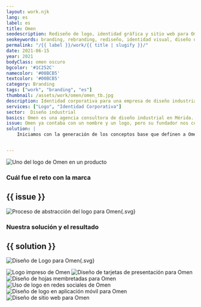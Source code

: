 ```yaml
---
layout: work.njk 
lang: es
label: es
title: Omen
seodescription: Rediseño de logo, identidad gráfica y sitio web para Omen, una empresa de diseño industrial especializada en crear productos funcionales con enfoque en el usuario.
seokeywords: branding, rebranding, rediseño, identidad visual, diseño de logotipo, logo, marca para agencia de diseño industrial, diseño industrial, diseño gráfico, omen, marker, méxico
permalink: "/{{ label }}/work/{{ title | slugify }}/"
date: 2021-06-15
year: 2021
bodyClass: omen oscuro
bgcolor: '#1C252C'
namecolor: '#00BCB5'
textcolor: '#00BCB5'
category: Branding
tags: ["work", "branding", "es"]
thumbnail: /assets/work/omen/omen_tb.jpg
description: Identidad corporativa para una empresa de diseño industrial
services: ["Logo", "Identidad Corporativa"]
sector:  Diseño industrial
basics: Omen es una agencia consultora de diseño industrial en Mérida. Su enfoque de trabajo se basa directamente de su nombre, un presagio (omen) es un fenómeno en el que se conoce el fututo de algo que está por ocurrir o cambiar. Omen es una forma de ver al mundo, un continuo cuestionamiento del por qué de las cosas que nos rodean, de como funcionan y fueron concebidas. Cuida fijarse en el contexto del presente para poder diseñar productos revolucionarios que brinden soluciones en un futuro inmediato.
issue: Omen ya contaba con un nombre y un logo, pero su fundador nos contacta para elaborar una propuesta que se centrara en representar de manera gráfica el concepto detrás de su visión, el cual va en correlación tanto con el del nombre de la empresa, como el de su estilo de diseño enfocado hacia el usuario.
solution: |
    Iniciamos con la generación de los conceptos base que definen a Omen, una empresa especializada en diseñar productos que se adapten al contexto de los usuarios para brindarles soluciones, hacerles la vida más fácil y práctica. Se detectan tres aspectos principales: el usuario para el que se diseña, el mundo donde el producto debe integrarse, y finalmente la dirección del diseño para una correcta interacción entre el usuario, el producto y su contexto. De cada aspecto se crea un gráfico representativo, cuidando que sea la versión más simple posible: un circulo en el caso del mundo, una flecha en el caso de la dirección, y un avatar en el caso del usuario, los cuales se integran en 1 símbolo abstracto, de estilo moderno y minimalista. Por último, se crea una identidad corporativa acorde y congruente al logo y al enfoque de diseño que caracteriza a Omen.


---
```


![Uno del logo de Omen en un producto](/assets/work/omen/omen_producto.jpg)

<div class="column__2">
    <div class="col__left">
        <h3>Cuál fue el reto con la marca</h3>
    </div>
    <div class="col__right">
        <h2>{{ issue }}</h2>
    </div>
</div>

![Proceso de abstracción del logo para Omen](/assets/work/omen/omen_logo_proceso.svg){.svg}

<div class="column__2 work__column__2">
    <div class="col__left">
        <h3>Nuestra solución y el resultado</h3>
    </div>
    <div class="col__right">
        <h2>{{ solution }}</h2>
    </div>
</div>

![Diseño de Logo para Omen](/assets/work/omen/omen_logo.svg){.svg}

![Logo impreso de Omen](/assets/work/omen/omen_imagotipo.jpg)
![Diseño de tarjetas de presentación para Omen](/assets/work/omen/omen_tarjetas.jpg)
![Diseño de hojas membretadas para Omen](/assets/work/omen/omen_membretes.jpg)
![Uso de logo en redes sociales de Omen](/assets/work/omen/omen_cuentas_redes.jpg)
![Diseño de logo en aplicación móvil para Omen](/assets/work/omen/omen_app.jpg)
![Diseño de sitio web para Omen](/assets/work/omen/omen_web.jpg)